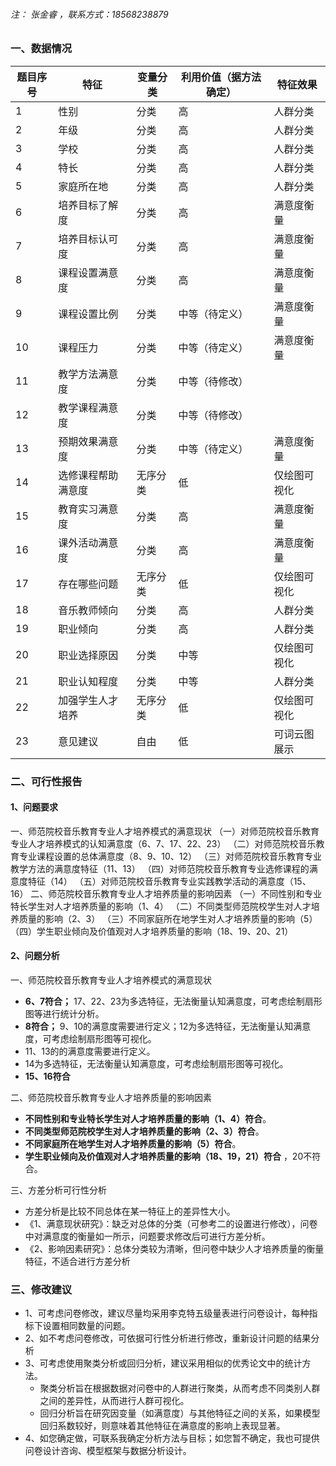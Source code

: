 ######                                                             注： 张金睿 ，联系方式：18568238879   

### 一、数据情况

| 题目序号 | 特征        | 变量分类 | 利用价值（据方法确定） | 特征效果   |
| ---- | --------- | ---- | ----------- | ------ |
| 1    | 性别        | 分类   | 高           | 人群分类   |
| 2    | 年级        | 分类   | 高           | 人群分类   |
| 3    | 学校        | 分类   | 高           | 人群分类   |
| 4    | 特长        | 分类   | 高           | 人群分类   |
| 5    | 家庭所在地     | 分类   | 高           | 人群分类   |
| 6    | 培养目标了解度   | 分类   | 高           | 满意度衡量  |
| 7    | 培养目标认可度   | 分类   | 高           | 满意度衡量  |
| 8    | 课程设置满意度   | 分类   | 高           | 满意度衡量  |
| 9    | 课程设置比例    | 分类   | 中等（待定义）     | 满意度衡量  |
| 10   | 课程压力      | 分类   | 中等（待定义）     | 满意度衡量  |
| 11   | 教学方法满意度   | 分类   | 中等（待修改）     |        |
| 12   | 教学课程满意度   | 分类   | 中等（待修改）     |        |
| 13   | 预期效果满意度   | 分类   | 中等（待定义）     | 满意度衡量  |
| 14   | 选修课程帮助满意度 | 无序分类 | 低           | 仅绘图可视化 |
| 15   | 教育实习满意度   | 分类   | 高           | 满意度衡量  |
| 16   | 课外活动满意度   | 分类   | 高           | 满意度衡量  |
| 17   | 存在哪些问题    | 无序分类 | 低           | 仅绘图可视化 |
| 18   | 音乐教师倾向    | 分类   | 高           | 人群分类   |
| 19   | 职业倾向      | 分类   | 高           | 人群分类   |
| 20   | 职业选择原因    | 分类   | 中等          | 仅绘图可视化 |
| 21   | 职业认知程度    | 分类   | 中等          | 人群分类   |
| 22   | 加强学生人才培养  | 无序分类 | 低           | 仅绘图可视化 |
| 23   | 意见建议      | 自由   | 低           | 可词云图展示 |
### 二、可行性报告
#### 1、问题要求
一、师范院校音乐教育专业人才培养模式的满意现状
（一）对师范院校音乐教育专业人才培养模式的认知满意度（6、7、17、22、23）
（二）对师范院校音乐教育专业课程设置的总体满意度（8、9、10、12）
（三）对师范院校音乐教育专业教学方法的满意度特征（11、13）
（四）对师范院校音乐教育专业选修课程的满意度特征（14）
（五）对师范院校音乐教育专业实践教学活动的满意度（15、16）
二、师范院校音乐教育专业人才培养质量的影响因素
（一）不同性别和专业特长学生对人才培养质量的影响（1、4）
（二）不同类型师范院校学生对人才培养质量的影响（2、3）
（三）不同家庭所在地学生对人才培养质量的影响（5）
（四）学生职业倾向及价值观对人才培养质量的影响（18、19、20、21）
#### 2、问题分析
一、师范院校音乐教育专业人才培养模式的满意现状
- **6、7符合；** 17、22、23为多选特征，无法衡量认知满意度，可考虑绘制扇形图等进行统计分析。
- **8符合；** 9、10的满意度需要进行定义；12为多选特征，无法衡量认知满意度，可考虑绘制扇形图等可视化。
- 11、13的的满意度需要进行定义。
- 14为多选特征，无法衡量认知满意度，可考虑绘制扇形图等可视化。
- **15、16符合** 

二、师范院校音乐教育专业人才培养质量的影响因素
- **不同性别和专业特长学生对人才培养质量的影响（1、4）符合**。
- **不同类型师范院校学生对人才培养质量的影响（2、3）符合**。
- **不同家庭所在地学生对人才培养质量的影响（5）符合**。
- **学生职业倾向及价值观对人才培养质量的影响（18、19，21）符合** ，20不符合。

 三、方差分析可行性分析
- 方差分析是比较不同总体在某一特征上的差异性大小。
- 《1、满意现状研究》：缺乏对总体的分类（可参考二的设置进行修改），问卷中对满意度的衡量如一所示，问题要求修改后可进行方差分析。
- 《2、影响因素研究》：总体分类较为清晰，但问卷中缺少人才培养质量的衡量特征，不适合进行方差分析
### 三、修改建议
- 1、可考虑问卷修改，建议尽量均采用李克特五级量表进行问卷设计，每种指标下设置相同数量的问题。
- 2、如不考虑问卷修改，可依据可行性分析进行修改，重新设计问题的结果分析
- 3、可考虑使用聚类分析或回归分析，建议采用相似的优秀论文中的统计方法。
	- 聚类分析旨在根据数据对问卷中的人群进行聚类，从而考虑不同类别人群之间的差异性，从而进行人群可视化。
	- 回归分析旨在研究因变量（如满意度）与其他特征之间的关系，如果模型回归系数较好，则意味着其他特征在满意度的影响上表现显著。
- 4、如您确定做，可联系我确定分析方法与目标；如您暂不确定，我也可提供问卷设计咨询、模型框架与数据分析设计。